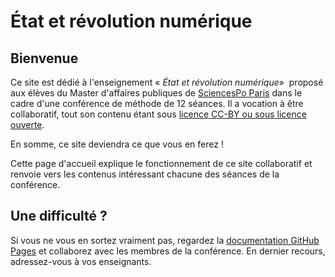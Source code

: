# État et révolution numérique

## Bienvenue

Ce site est dédié à l'enseignement &laquo;&nbsp;*État et révolution
numérique*&raquo;&nbsp; proposé aux élèves du Master d'affaires
publiques de [SciencesPo Paris][iep] dans le cadre d'une conférence de
méthode de 12&nbsp;séances. Il a vocation à être collaboratif, tout
son contenu étant sous [licence CC-BY ou sous licence ouverte][licence].

En somme, ce site deviendra ce que vous en ferez&nbsp;!

Cette page d'accueil explique le fonctionnement de ce site collaboratif
et renvoie vers les contenus intéressant chacune des séances de la
conférence.

## Une difficulté ?

Si vous ne vous en sortez vraiment pas, regardez la [documentation GitHub
Pages][doc] et collaborez avec les membres de la conférence. En dernier
recours, adressez-vous à vos enseignants.

[iep]: http://www.sciences-po.fr
[licence]: /licence
[doc]: http://help.github.com/pages
